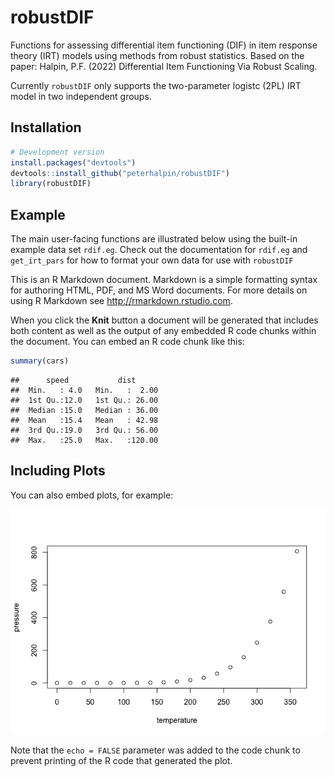 
# robustDIF

Functions for assessing differential item functioning (DIF) in item
response theory (IRT) models using methods from robust statistics. Based
on the paper: Halpin, P.F. (2022) Differential Item Functioning Via
Robust Scaling.

Currently `robustDIF` only supports the two-parameter logistc (2PL) IRT
model in two independent groups.

## Installation

``` r
# Development version
install.packages("devtools")
devtools::install_github("peterhalpin/robustDIF")
library(robustDIF)
```

## Example

The main user-facing functions are illustrated below using the built-in
example data set `rdif.eg`. Check out the documentation for `rdif.eg`
and `get_irt_pars` for how to format your own data for use with
`robustDIF`

This is an R Markdown document. Markdown is a simple formatting syntax
for authoring HTML, PDF, and MS Word documents. For more details on
using R Markdown see <http://rmarkdown.rstudio.com>.

When you click the **Knit** button a document will be generated that
includes both content as well as the output of any embedded R code
chunks within the document. You can embed an R code chunk like this:

``` r
summary(cars)
```

    ##      speed           dist       
    ##  Min.   : 4.0   Min.   :  2.00  
    ##  1st Qu.:12.0   1st Qu.: 26.00  
    ##  Median :15.0   Median : 36.00  
    ##  Mean   :15.4   Mean   : 42.98  
    ##  3rd Qu.:19.0   3rd Qu.: 56.00  
    ##  Max.   :25.0   Max.   :120.00

## Including Plots

You can also embed plots, for example:

![](README_files/figure-gfm/pressure-1.png)<!-- -->

Note that the `echo = FALSE` parameter was added to the code chunk to
prevent printing of the R code that generated the plot.
